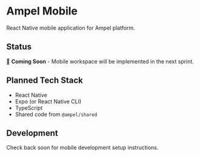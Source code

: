 # Ampel Mobile

React Native mobile application for Ampel platform.

## Status

🚧 **Coming Soon** - Mobile workspace will be implemented in the next sprint.

## Planned Tech Stack

- React Native
- Expo (or React Native CLI)
- TypeScript
- Shared code from `@ampel/shared`

## Development

Check back soon for mobile development setup instructions.
